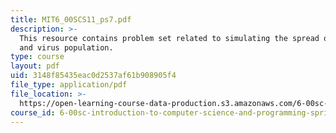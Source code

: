 ```yaml
---
title: MIT6_00SCS11_ps7.pdf
description: >-
  This resource contains problem set related to simulating the spread of disease
  and virus population.
type: course
layout: pdf
uid: 3148f85435eac0d2537af61b908905f4
file_type: application/pdf
file_location: >-
  https://open-learning-course-data-production.s3.amazonaws.com/6-00sc-introduction-to-computer-science-and-programming-spring-2011/3148f85435eac0d2537af61b908905f4_MIT6_00SCS11_ps7.pdf
course_id: 6-00sc-introduction-to-computer-science-and-programming-spring-2011
---
```


